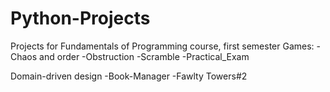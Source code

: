 # Python-Projects

Projects for Fundamentals of Programming course, first semester
Games:
  -Chaos and order
  -Obstruction
  -Scramble
  -Practical_Exam
  
Domain-driven design
  -Book-Manager
  -Fawlty Towers#2
